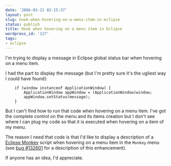 ```yaml
---
date: '2006-03-21 02:15:37'
layout: post
slug: hook-when-hovering-on-a-menu-item-in-eclipse
status: publish
title: Hook when hovering on a menu item in Eclipse
wordpress_id: '127'
tags:
- eclipse
---
```


I'm trying to display a message in Eclipse global status bar when hovering on a menu item.

I had the part to display the message (but I'm pretty sure it's the ugliest way I could have found):

		if (window instanceof ApplicationWindow) {
			ApplicationWindow appWindow = (ApplicationWindow)window;
			appWindow.setStatus(message);
		}

But I can't find how to run that code when hovering on a menu item.
I've got the complete control on the menu and its items creation but I don't see where I can plug my code so
that it is executed when hovering on a item of my menu.

The reason I need that code is that I'd like to display a description of a [Eclipse Monkey](http://eclipse.org/dash) script when hovering on a menu item in the `Monkey` menu (see [bug #132601](https://bugs.eclipse.org/bugs/show_bug.cgi?id=132601) for a description of this enhancement).

If anyone has an idea, I'd appreciate.


